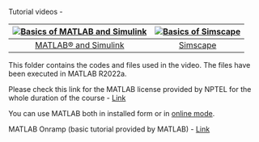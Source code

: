 <!The tutorial video for both MATLAB® and Simulink can be found at this link - [Video](https://youtu.be/rGSpVpFXUpo)>

Tutorial videos -

|[![Basics of MATLAB and Simulink](https://img.youtube.com/vi/rGSpVpFXUpo/hqdefault.jpg)](https://youtu.be/rGSpVpFXUpo)|[![Basics of Simscape](https://img.youtube.com/vi/LcYd0goujWU/hqdefault.jpg)](https://youtu.be/LcYd0goujWU)|
|:-: |:-:|
|[MATLAB® and Simulink](https://youtu.be/rGSpVpFXUpo)|[Simscape](https://youtu.be/LcYd0goujWU)|

This folder contains the codes and files used in the video. The files have been executed in MATLAB R2022a.

Please check this link for the MATLAB license provided by NPTEL for the whole duration of the course - [Link](https://onlinecourses.nptel.ac.in/noc22_me96/unit?unit=32&lesson=33)

You can use MATLAB both in installed form or in [online mode](https://in.mathworks.com/products/matlab-online.html).

MATLAB Onramp (basic tutorial provided by MATLAB) - [Link](https://www.mathworks.com/learn/tutorials/matlab-onramp.html)
